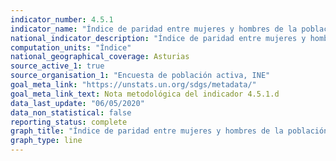 ```yaml
---
indicator_number: 4.5.1
indicator_name: "Índice de paridad entre mujeres y hombres de la población entre 15 y 64 años que ha realizado estudios o formación en las últimas cuatro semanas"
national_indicator_description: "Índice de paridad entre mujeres y hombres de la población entre 15 y 64 años que ha realizado estudios o formación en las últimas cuatro semanas"
computation_units: "Índice"
national_geographical_coverage: Asturias
source_active_1: true
source_organisation_1: "Encuesta de población activa, INE"
goal_meta_link: "https://unstats.un.org/sdgs/metadata/"
goal_meta_link_text: Nota metodológica del indicador 4.5.1.d
data_last_update: "06/05/2020"
data_non_statistical: false
reporting_status: complete
graph_title: "Índice de paridad entre mujeres y hombres de la población entre 15 y 64 años que ha realizado estudios o formación en las últimas cuatro semanas"
graph_type: line
---
```

